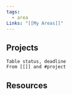 ```yaml
---
tags:
  - area
Links: "[[My Areas]]"
---
```

## Projects

```dataview
Table status, deadline
From [[]] and #project
```
## Resources
